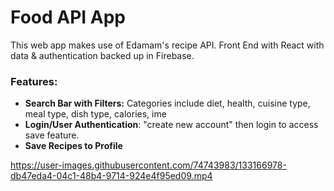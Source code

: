 # Food API App
This web app makes use of Edamam's recipe API. Front End with React with data & authentication backed up in Firebase.

### Features:
- **Search Bar with Filters:** Categories include diet, health, cuisine type, meal type, dish type, calories, ime
- **Login/User Authentication**: "create new account" then login to access save feature.
- **Save Recipes to Profile**


https://user-images.githubusercontent.com/74743983/133166978-db47eda4-04c1-48b4-9714-924e4f95ed09.mp4

